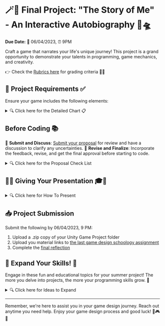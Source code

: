 # 🪄🔮 Final Project: "The Story of Me" - An Interactive Autobiography 🚀🛸 

**Due Date:** 📅 06/04/2023, ⏰ 9PM 

Craft a game that narrates your life's unique journey! This project is a grand opportunity to demonstrate your talents in programming, game mechanics, and creativity.

👉 Check the [Rubrics here](#) for grading criteria 🎯📜

## 📝 Project Requirements ✅ 

Ensure your game includes the following elements:

<details>
<summary>🔍 Click here for the Detailed Chart 📋</summary>

| Requirement      | Description |
| ---------------- | ----------- |
| 📖 Personal Story | Your game should depict your unique personal journey. |
| 🏆 Win Condition & Challenges | Craft a winning condition for players and incorporate challenges. |
| 🎆 Immersive Game Environment | Use a mix of sounds, lighting, and assets to build a rich gaming environment. |
| 👁️ First-Person Controller | Players should navigate the game in a first-person view. |
| 💥 Collision Detection | Actions or events should be triggered when the player interacts with in-game objects. |
| 🌌 Player Boundaries | Design the game such that the player cannot leave the game environment. |
| 🛸 Raycasting and Prefabs | Utilize these to improve gameplay mechanics. |
| 🖥️ Interactive GUI Elements | Use GUI for better player interaction. |
| 💾 Data Persistence | Use PlayerPrefs or equivalent to retain game data between different scenes. |
| 🌃 Multiple Scenes | The game should include at least two different scenes. |
</details>


## Before Coding 📚

📨 **Submit and Discuss**: [Submit your proposal](#) for review and have a discussion to clarify any uncertainties.
🔄 **Revise and Finalize**: Incorporate the feedback, revise, and get the final approval before starting to code.

<details>
<summary>🔍 Click here for the Proposal Check List</summary>

1. 🎩 **Understand the Problem**: What are the project requirements.
2. 📝 **Project Proposal**: Write a proposal containing:
   - 👤 **Student Information**: Your name and relevant details.
   - 📛 **Project Title**: Clearly define your project title.
   - 📚 **Story Line**: Discuss how storytelling elements will be used in your game.
   - 🎮 **Game Description**: Provide a brief description of your game and its objectives.
   - 📅 **Timeline**: Draft a feasible timeline for project phases.
</details>

## 🎉🔮  Giving Your Presentation 🎓🚀

<details>
<summary>🔍 Click here for How To Present</summary>

1. 👋 **Introduction**: Begin by introducing yourself and your game.
2. 🎮 **Game Mechanics & Unity Features**: Discuss the key game mechanics and Unity features used in your project.
3. 🕹️ **Gameplay Walkthrough**: Demonstrate the main gameplay elements and features.
4. 💥 **Challenges & Solutions**: Share any hurdles faced during the development process and how you resolved them.
5. 💬 **Engage Your Audience**: Encourage interaction and engagement from your audience during the presentation.
6. 📚 **Summary & Key Takeaways**: Conclude with a summary of your project and the key takeaways.
7. 🎤 **Preparation**: Anticipate potential questions and prepare clear and informative responses.
</details>

## 📥 Project Submission 

Submit the following by 06/04/2023, 9 PM:

1. Upload a .zip copy of your Unity Game Project folder
2. Upload you material links to [the last game design schoology assignment](#)
3. Complete the [final reflection](#)

## 🌠 Expand Your Skills! 📘

Engage in these fun and educational topics for your summer project! The more you delve into projects, the more your programming skills grow. 🌱

<details>
<summary>🔍 Click here for Ideas to Expand </summary>

- [Unity Particle Systems](https://learn.unity.com/tutorial/unity-particle-systems) 💫: Master creating captivating visual effects using particle systems in Unity.
- [Unity Audio](https://learn.unity.com/tutorial/unity-audio) 🎵: Understand how to incorporate sound effects, background music, and interactive audio into your game.
- [2D Games in Unity](https://learn.unity.com/tutorial/2d-games-in-unity) 🪄🔮: Dive into creating 2D games and learn about sprite animations, collision detection, and level building.
- [Unity Tilemaps](https://learn.unity.com/tutorial/unity-tilemaps) 🧙‍♀️🔲: Learn how to use Unity's Tilemap feature to design appealing 2D game levels.
- [Unity Animations](https://learn.unity.com/tutorial/unity-animations) 🚀🛸: Get a grasp of animating characters, objects, and UI elements in Unity.
- [VR Development with Oculus and Unity](https://learn.unity.com/tutorial/vr-development-with-oculus-and-unity) 🥽🌐: Step into the world of VR game development with Unity and Oculus.
</details>

---

Remember, we're here to assist you in your game design journey. Reach out anytime you need help. Enjoy your game design process and good luck! 🚀🎮💡
